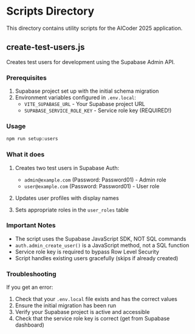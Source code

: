 # Scripts Directory

This directory contains utility scripts for the AICoder 2025 application.

## create-test-users.js

Creates test users for development using the Supabase Admin API.

### Prerequisites

1. Supabase project set up with the initial schema migration
2. Environment variables configured in `.env.local`:
   - `VITE_SUPABASE_URL` - Your Supabase project URL  
   - `SUPABASE_SERVICE_ROLE_KEY` - Service role key (REQUIRED!)

### Usage

```bash
npm run setup:users
```

### What it does

1. Creates two test users in Supabase Auth:
   - `admin@example.com` (Password: Password01) - Admin role
   - `user@example.com` (Password: Password01) - User role

2. Updates user profiles with display names

3. Sets appropriate roles in the `user_roles` table

### Important Notes

- The script uses the Supabase JavaScript SDK, NOT SQL commands
- `auth.admin_create_user()` is a JavaScript method, not a SQL function
- Service role key is required to bypass Row Level Security
- Script handles existing users gracefully (skips if already created)

### Troubleshooting

If you get an error:
1. Check that your `.env.local` file exists and has the correct values
2. Ensure the initial migration has been run
3. Verify your Supabase project is active and accessible
4. Check that the service role key is correct (get from Supabase dashboard)